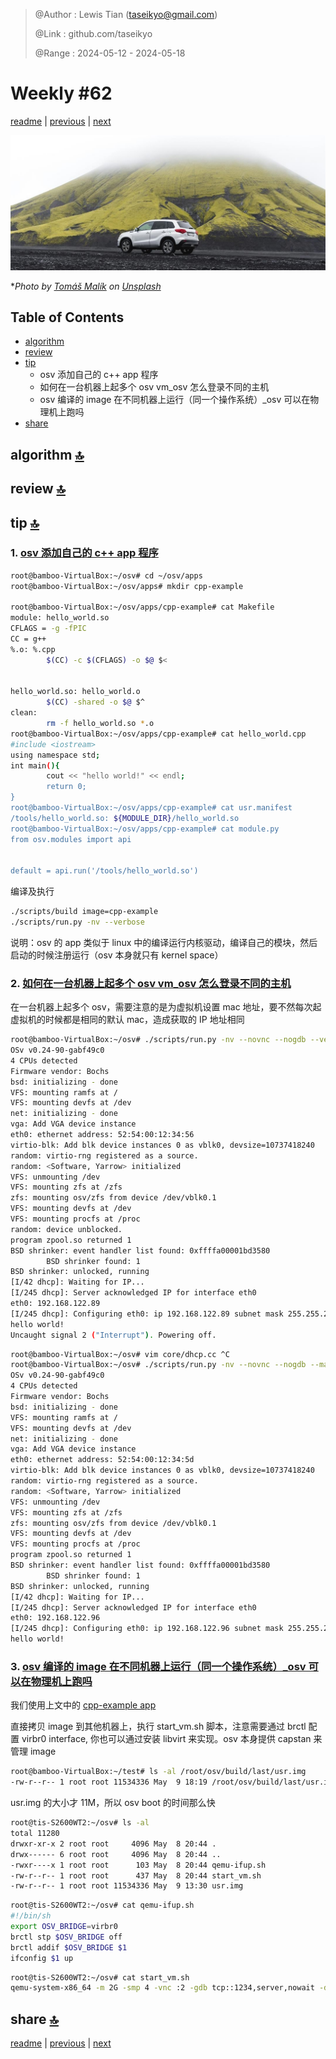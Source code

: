 > @Author  : Lewis Tian (taseikyo@gmail.com)
>
> @Link    : github.com/taseikyo
>
> @Range   : 2024-05-12 - 2024-05-18

# Weekly #62

[readme](../README.md) | [previous](202405W1.md) | [next](202405W3.md)

![](../images/2024/05/tomas-malik-XhyMBMUCstA-unsplash.jpg "Weekly #62")

\**Photo by [Tomáš Malík](https://unsplash.com/@malcoo) on [Unsplash](https://unsplash.com/photos/a-car-is-parked-in-front-of-a-mountain-XhyMBMUCstA?utm_content=creditCopyText)*

## Table of Contents

- [algorithm](#algorithm-)
- [review](#review-)
- [tip](#tip-)
    - osv 添加自己的 c++ app 程序
    - 如何在一台机器上起多个 osv vm_osv 怎么登录不同的主机
    - osv 编译的 image 在不同机器上运行（同一个操作系统）_osv 可以在物理机上跑吗
- [share](#share-)

## algorithm [🔝](#weekly-62)

## review [🔝](#weekly-62)

## tip [🔝](#weekly-62)

### 1. [osv 添加自己的 c++ app 程序](https://blog.csdn.net/bamboojs/article/details/51360544)

```Bash
root@bamboo-VirtualBox:~/osv# cd ~/osv/apps
root@bamboo-VirtualBox:~/osv/apps# mkdir cpp-example

root@bamboo-VirtualBox:~/osv/apps/cpp-example# cat Makefile
module: hello_world.so
CFLAGS = -g -fPIC
CC = g++
%.o: %.cpp
        $(CC) -c $(CFLAGS) -o $@ $<


hello_world.so: hello_world.o
        $(CC) -shared -o $@ $^
clean:
        rm -f hello_world.so *.o
root@bamboo-VirtualBox:~/osv/apps/cpp-example# cat hello_world.cpp
#include <iostream>
using namespace std;
int main(){
        cout << "hello world!" << endl;
        return 0;
}
root@bamboo-VirtualBox:~/osv/apps/cpp-example# cat usr.manifest
/tools/hello_world.so: ${MODULE_DIR}/hello_world.so
root@bamboo-VirtualBox:~/osv/apps/cpp-example# cat module.py
from osv.modules import api


default = api.run('/tools/hello_world.so')
```

编译及执行

```Bash
./scripts/build image=cpp-example
./scripts/run.py -nv --verbose
```

说明：osv 的 app 类似于 linux 中的编译运行内核驱动，编译自己的模块，然后启动的时候注册运行（osv 本身就只有 kernel space）

### 2. [如何在一台机器上起多个 osv vm_osv 怎么登录不同的主机](https://blog.csdn.net/bamboojs/article/details/51596505)

在一台机器上起多个 osv，需要注意的是为虚拟机设置 mac 地址，要不然每次起虚拟机的时候都是相同的默认 mac，造成获取的 IP 地址相同

```Bash
root@bamboo-VirtualBox:~/osv# ./scripts/run.py -nv --novnc --nogdb --verbose
OSv v0.24-90-gabf49c0
4 CPUs detected
Firmware vendor: Bochs
bsd: initializing - done
VFS: mounting ramfs at /
VFS: mounting devfs at /dev
net: initializing - done
vga: Add VGA device instance
eth0: ethernet address: 52:54:00:12:34:56
virtio-blk: Add blk device instances 0 as vblk0, devsize=10737418240
random: virtio-rng registered as a source.
random: <Software, Yarrow> initialized
VFS: unmounting /dev
VFS: mounting zfs at /zfs
zfs: mounting osv/zfs from device /dev/vblk0.1
VFS: mounting devfs at /dev
VFS: mounting procfs at /proc
random: device unblocked.
program zpool.so returned 1
BSD shrinker: event handler list found: 0xffffa00001bd3580
        BSD shrinker found: 1
BSD shrinker: unlocked, running
[I/42 dhcp]: Waiting for IP...
[I/245 dhcp]: Server acknowledged IP for interface eth0
eth0: 192.168.122.89
[I/245 dhcp]: Configuring eth0: ip 192.168.122.89 subnet mask 255.255.255.0 gateway 192.168.122.1 MTU 1500
hello world!
Uncaught signal 2 ("Interrupt"). Powering off.
```

```Bash
root@bamboo-VirtualBox:~/osv# vim core/dhcp.cc ^C
root@bamboo-VirtualBox:~/osv# ./scripts/run.py -nv --novnc --nogdb --mac "52:54:00:12:34:5D" --verbose
OSv v0.24-90-gabf49c0
4 CPUs detected
Firmware vendor: Bochs
bsd: initializing - done
VFS: mounting ramfs at /
VFS: mounting devfs at /dev
net: initializing - done
vga: Add VGA device instance
eth0: ethernet address: 52:54:00:12:34:5d
virtio-blk: Add blk device instances 0 as vblk0, devsize=10737418240
random: virtio-rng registered as a source.
random: <Software, Yarrow> initialized
VFS: unmounting /dev
VFS: mounting zfs at /zfs
zfs: mounting osv/zfs from device /dev/vblk0.1
VFS: mounting devfs at /dev
VFS: mounting procfs at /proc
program zpool.so returned 1
BSD shrinker: event handler list found: 0xffffa00001bd3580
        BSD shrinker found: 1
BSD shrinker: unlocked, running
[I/42 dhcp]: Waiting for IP...
[I/245 dhcp]: Server acknowledged IP for interface eth0
eth0: 192.168.122.96
[I/245 dhcp]: Configuring eth0: ip 192.168.122.96 subnet mask 255.255.255.0 gateway 192.168.122.1 MTU 1500
hello world!
```

### 3. [osv 编译的 image 在不同机器上运行（同一个操作系统）_osv 可以在物理机上跑吗](https://blog.csdn.net/bamboojs/article/details/51360629)

我们使用上文中的 [cpp-example app](https://blog.csdn.net/bamboojs/article/details/51360544)

直接拷贝 image 到其他机器上，执行 start_vm.sh 脚本，注意需要通过 brctl 配置 virbr0 interface, 你也可以通过安装 libvirt 来实现。osv 本身提供 capstan 来管理 image

```bash
root@bamboo-VirtualBox:~/test# ls -al /root/osv/build/last/usr.img
-rw-r--r-- 1 root root 11534336 May  9 18:19 /root/osv/build/last/usr.img
```

usr.img 的大小才 11M，所以 osv boot 的时间那么快

```Bash
root@tis-S2600WT2:~/osv# ls -al
total 11280
drwxr-xr-x 2 root root     4096 May  8 20:44 .
drwx------ 6 root root     4096 May  8 20:44 ..
-rwxr----x 1 root root      103 May  8 20:44 qemu-ifup.sh
-rw-r--r-- 1 root root      437 May  8 20:44 start_vm.sh
-rw-r--r-- 1 root root 11534336 May  9 13:30 usr.img
```

```Bash
root@tis-S2600WT2:~/osv# cat qemu-ifup.sh
#!/bin/sh
export OSV_BRIDGE=virbr0
brctl stp $OSV_BRIDGE off
brctl addif $OSV_BRIDGE $1
ifconfig $1 up
```

```Bash
root@tis-S2600WT2:~/osv# cat start_vm.sh
qemu-system-x86_64 -m 2G -smp 4 -vnc :2 -gdb tcp::1234,server,nowait -device virtio-blk-pci,id=blk0,bootindex=0,drive=hd0,scsi=off -drive file=usr.img,if=none,id=hd0,cache=none,aio=native -netdev tap,id=hn0,script=qemu-ifup.sh,vhost=on -device virtio-net-pci,netdev=hn0,id=nic0 -redir tcp:2222::22 -device virtio-rng-pci -chardev stdio,mux=on,id=stdio,signal=off -mon chardev=stdio,mode=readline,default -device isa-serial,chardev=stdio
```


## share [🔝](#weekly-62)

[readme](../README.md) | [previous](202405W1.md) | [next](202405W3.md)
